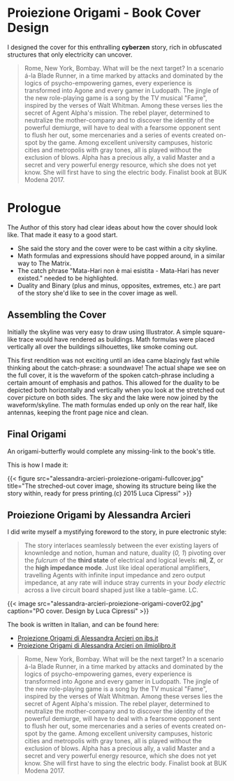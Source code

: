 # Proiezione Origami - Book Cover Design


I designed the cover for this enthralling **cyberzen** story, rich in obfuscated structures that only electricity can uncover.

> Rome, New York, Bombay. What will be the next target? In a scenario á-la Blade Runner, in a time marked by attacks and dominated by the logics of psycho-empowering games, every experience is transformed into Agone and every gamer in Ludopath. The jingle of the new role-playing game is a song by the TV musical "Fame", inspired by the verses of Walt Whitman. Among these verses lies the secret of Agent Alpha's mission. The rebel player, determined to neutralize the mother-company and to discover the identity of the powerful demiurge, will have to deal with a fearsome opponent sent to flush her out, some mercenaries and a series of events created on-spot by the game. Among excellent university campuses, historic cities and metropolis with gray tones, all is played without the exclusion of blows. Alpha has a precious ally, a valid Master and a secret and very powerful energy resource, which she does not yet know. She will first have to sing the electric body. Finalist book at BUK Modena 2017.

# Prologue

The Author of this story had clear ideas about how the cover should look like. That made it easy to a good start.

- She said the story and the cover were to be cast within a city skyline.
- Math formulas and expressions should have popped around, in a similar way to The Matrix.
- The catch phrase "Mata-Hari non è mai esistita - Mata-Hari has never existed." needed to be highlighted.
- Duality and Binary (plus and minus, opposites, extremes, etc.) are part of the story she'd like to see in the cover image as well.

## Assembling the Cover

Initially the skyline was very easy to draw using Illustrator. A simple square-like trace would have rendered as buildings.
Math formulas were placed vertically all over the buildings silhouettes, like smoke coming out.

This first rendition was not exciting until an idea came blazingly fast while thinking about the catch-phrase:
a soundwave! The actual shape we see on the full cover, it is the waveform of the spoken catch-phrase including a certain amount of emphasis and pathos.
This allowed for the duality to be depicted both horizontally and vertically when you look at the stretched out cover picture on both sides.
The sky and the lake were now joined by the waveform/skyline.
The math formulas ended up only on the rear half, like antennas, keeping the front page nice and clean.

## Final Origami

An origami-butterfly would complete any missing-link to the book's title.

This is how I made it:

{{< figure src="alessandra-arcieri-proiezione-origami-fullcover.jpg" title="The streched-out cover image, showing its structure being like the story within, ready for press printing.(c) 2015 Luca Cipressi" >}}

## Proiezione Origami by Alessandra Arcieri

I did write myself a mystifying foreword to the story, in pure electronic style:

> The story interlaces seamlessly between the ever existing layers of knownledge and notion, human and nature, duality (*0, 1*) pivoting over the *fulcrum* of the **third state** of electrical and logical levels: **nil**, **Z**, or the **high impedance mode**.
> Just like ideal operational amplifiers, travelling Agents with infinite input impedance and zero output impedance, at any rate will induce stray currents in your *body electric* across a live circuit board shaped just like a table-game.
> LC.

{{< image src="alessandra-arcieri-proiezione-origami-cover02.jpg" caption="PO cover. Design by Luca Cipressi" >}}


The book is written in Italian, and can be found here:

- [Proiezione Origami di Alessandra Arcieri on ibs.it](https://www.ibs.it/proiezione-origami-romanzo-cyberzen-libro-alessandra-arcieri/e/9788892305410)
- [Proiezione Origami di Alessandra Arcieri on ilmiolibro.it](https://ilmiolibro.kataweb.it/libro/fantascienza/189054/proiezione-origami/)



> Rome, New York, Bombay. What will be the next target? In a scenario á-la Blade Runner, in a time marked by attacks and dominated by the logics of psycho-empowering games, every experience is transformed into Agone and every gamer in Ludopath. The jingle of the new role-playing game is a song by the TV musical "Fame", inspired by the verses of Walt Whitman. Among these verses lies the secret of Agent Alpha's mission. The rebel player, determined to neutralize the mother-company and to discover the identity of the powerful demiurge, will have to deal with a fearsome opponent sent to flush her out, some mercenaries and a series of events created on-spot by the game. Among excellent university campuses, historic cities and metropolis with gray tones, all is played without the exclusion of blows. Alpha has a precious ally, a valid Master and a secret and very powerful energy resource, which she does not yet know. She will first have to sing the electric body. Finalist book at BUK Modena 2017.
